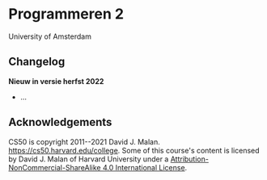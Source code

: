 # Programmeren 2

University of Amsterdam

## Changelog

**Nieuw in versie herfst 2022**

- ...

## Acknowledgements

CS50 is copyright 2011--2021 David J. Malan. https://cs50.harvard.edu/college. Some of this course's content is licensed by David J. Malan of Harvard University under a [Attribution-NonCommercial-ShareAlike 4.0 International License](http://creativecommons.org/licenses/by-nc-sa/4.0/).
